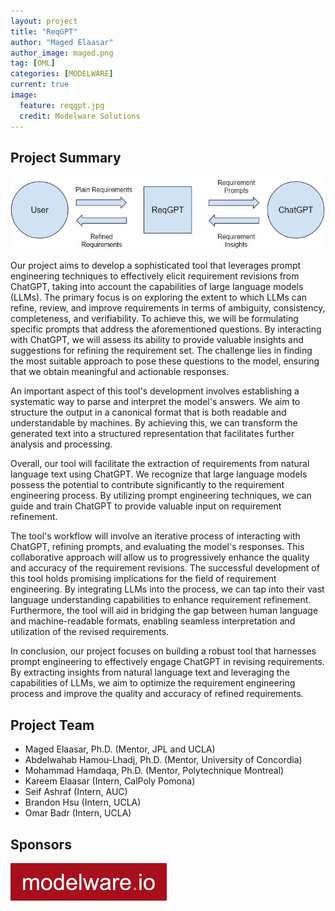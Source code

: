 ```yaml
---
layout: project
title: "ReqGPT"
author: "Maged Elaasar"
author_image: maged.png
tag: [OML]
categories: [MODELWARE]
current: true
image:
  feature: reqgpt.jpg
  credit: Modelware Solutions
---
```


## Project Summary

![diagram](/assets/img/reqGPTdiagram.JPG)

 
Our project aims to develop a sophisticated tool that leverages prompt engineering techniques to effectively elicit requirement revisions from ChatGPT, taking into account the capabilities of large language models (LLMs). The primary focus is on exploring the extent to which LLMs can refine, review, and improve requirements in terms of ambiguity, consistency, completeness, and verifiability. To achieve this, we will be formulating specific prompts that address the aforementioned questions. By interacting with ChatGPT, we will assess its ability to provide valuable insights and suggestions for refining the requirement set. The challenge lies in finding the most suitable approach to pose these questions to the model, ensuring that we obtain meaningful and actionable responses.

An important aspect of this tool's development involves establishing a systematic way to parse and interpret the model's answers. We aim to structure the output in a canonical format that is both readable and understandable by machines. By achieving this, we can transform the generated text into a structured representation that facilitates further analysis and processing.

Overall, our tool will facilitate the extraction of requirements from natural language text using ChatGPT. We recognize that large language models possess the potential to contribute significantly to the requirement engineering process. By utilizing prompt engineering techniques, we can guide and train ChatGPT to provide valuable input on requirement refinement.

The tool's workflow will involve an iterative process of interacting with ChatGPT, refining prompts, and evaluating the model's responses. This collaborative approach will allow us to progressively enhance the quality and accuracy of the requirement revisions. The successful development of this tool holds promising implications for the field of requirement engineering. By integrating LLMs into the process, we can tap into their vast language understanding capabilities to enhance requirement refinement. Furthermore, the tool will aid in bridging the gap between human language and machine-readable formats, enabling seamless interpretation and utilization of the revised requirements.

In conclusion, our project focuses on building a robust tool that harnesses prompt engineering to effectively engage ChatGPT in revising requirements. By extracting insights from natural language text and leveraging the capabilities of LLMs, we aim to optimize the requirement engineering process and improve the quality and accuracy of refined requirements.

## Project Team

- Maged Elaasar, Ph.D. (Mentor, JPL and UCLA)
- Abdelwahab Hamou-Lhadj, Ph.D. (Mentor, University of Concordia)
- Mohammad Hamdaqa, Ph.D. (Mentor, Polytechnique Montreal)
- Kareem Elaasar (Intern, CalPoly Pomona)
- Seif Ashraf (Intern, AUC)
- Brandon Hsu (Intern, UCLA)
- Omar Badr (Intern, UCLA)

## Sponsors

[![Modelware](/assets/img/modelware.png)](https://modelware.io/)

